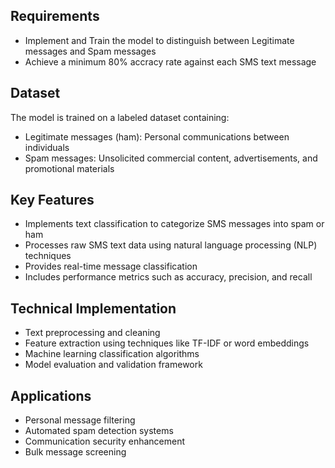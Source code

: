 Requirements
------------

-   Implement and Train the model to distinguish between Legitimate messages and Spam messages
-   Achieve a minimum 80% accracy rate against each SMS text message

Dataset
-------

The model is trained on a labeled dataset containing:

-   Legitimate messages (ham): Personal communications between individuals
-   Spam messages: Unsolicited commercial content, advertisements, and promotional materials

Key Features
------------

-   Implements text classification to categorize SMS messages into spam or ham
-   Processes raw SMS text data using natural language processing (NLP) techniques
-   Provides real-time message classification
-   Includes performance metrics such as accuracy, precision, and recall

Technical Implementation
------------------------

-   Text preprocessing and cleaning
-   Feature extraction using techniques like TF-IDF or word embeddings
-   Machine learning classification algorithms
-   Model evaluation and validation framework

Applications
------------

-   Personal message filtering
-   Automated spam detection systems
-   Communication security enhancement
-   Bulk message screening


